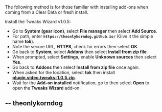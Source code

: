 The following method is for those familiar with installing add-ons when coming from a Clear Data or fresh install. 

Install the Tweaks Wizard v1.0.5:

<p align="left">
  <ul>
    <li>Go to <strong>System (gear icon)</strong>, select <strong>File manager</strong> then select <strong>Add Source</strong>.</li>
    <li>For path, enter <strong><code>https://theonlykorndog.github.io/</code></strong> (Give it the simple name <strong>tok</strong>).</li>
    <li>Note the secure URL, <strong>HTTPS</strong>, check for errors then select <strong>OK</strong>.</li>
    <li>Go back to <strong>System</strong>, select <strong>Addons</strong> then select <strong>Install from zip file</strong>.</li>
    <li>When prompted, select <strong>Settings</strong>, enable <strong>Unknown sources</strong> then select <strong>Yes</strong>.</li>
    <li>Go back to <strong>Addons</strong> then select <strong>Install from zip file</strong> once again.</li>
    <li>When asked for the location, select <strong>tok</strong> then install <strong><a href="plugin.video.tweaks-1.0.5.zip">plugin.video.tweaks-1.0.5.zip</a></strong>.</li>
    <li>Wait for the <strong>Add-on installed</strong> notification, go to then select <strong>Open</strong> to open the <strong>Tweaks Wizard</strong> add-on.</li>
  </ul>
</p>

## -- theonlykorndog

